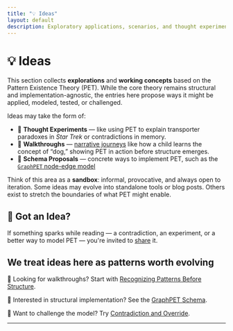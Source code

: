 ```yaml
---
title: "💡 Ideas"
layout: default
description: Exploratory applications, scenarios, and thought experiments grounded in Pattern Existence Theory.
---
```


# 💡 Ideas

This section collects **explorations** and **working concepts** based on the Pattern Existence Theory (PET). While the core theory remains structural and implementation-agnostic, the entries here propose ways it might be applied, modeled, tested, or challenged.

Ideas may take the form of:

- 🧪 **Thought Experiments** — like using PET to explain transporter paradoxes in *Star Trek* or contradictions in memory.
- 🧭 **Walkthroughs** — [narrative journeys](../walkthroughs) like how a child learns the concept of “dog,” showing PET in action before structure emerges.
- 🧱 **Schema Proposals** — concrete ways to implement PET, such as the [`GraphPET` node-edge model](schema)

Think of this area as a **sandbox**: informal, provocative, and always open to iteration. Some ideas may evolve into standalone tools or blog posts. Others exist to stretch the boundaries of what PET might enable.

## 🚀 Got an Idea?

If something sparks while reading — a contradiction, an experiment, or a better way to model PET — you're invited to [share](https://github.com/akselsoft/pet/issues) it.

We treat ideas here as patterns worth evolving
---

📌 Looking for walkthroughs? Start with [Recognizing Patterns Before Structure](../walkthroughs/).

📌 Interested in structural implementation? See the [GraphPET Schema](./graphpet/).

📌 Want to challenge the model? Try [Contradiction and Override](../walkthroughs/contradictory-inputs).

---
